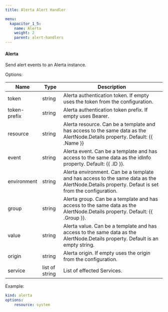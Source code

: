 ```yaml
---
title: Alerta Alert Handler

menu:
  kapacitor_1_5:
    name: Alerta
    weight: 2
    parent: alert-handlers
---
```


#### Alerta

Send alert events to an Alerta instance.

Options:

| Name         | Type           | Description                                                                                                                                    |
| ----         | ----           | -----------                                                                                                                                    |
| token        | string         | Alerta authentication token. If empty uses the token from the configuration.                                                                   |
| token-prefix | string         | Alerta authentication token prefix. If empty uses Bearer.                                                                                      |
| resource     | string         | Alerta resource. Can be a template and has access to the same data as the AlertNode.Details property. Default: {{ .Name }}                     |
| event        | string         | Alerta event. Can be a template and has access to the same data as the idInfo property. Default: {{ .ID }}.                                    |
| environment  | string         | Alerta environment. Can be a template and has access to the same data as the AlertNode.Details property. Defaut is set from the configuration. |
| group        | string         | Alerta group. Can be a template and has access to the same data as the AlertNode.Details property. Default: {{ .Group }}.                      |
| value        | string         | Alerta value. Can be a template and has access to the same data as the AlertNode.Details property. Default is an empty string.                 |
| origin       | string         | Alerta origin.   If empty uses the origin from the configuration.                                                                              |
| service      | list of string | List of effected Services.                                                                                                                     |

Example:

```yaml
kind: alerta
options:
    resource: system
```
